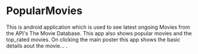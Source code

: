 # PopularMovies
This is android application which is used to see latest ongoing Movies from the API's The Movie Database.
This app also shows popular movies and the top_rated movies.
On clicking the main poster this app shows the basic details aout the movie...
.
